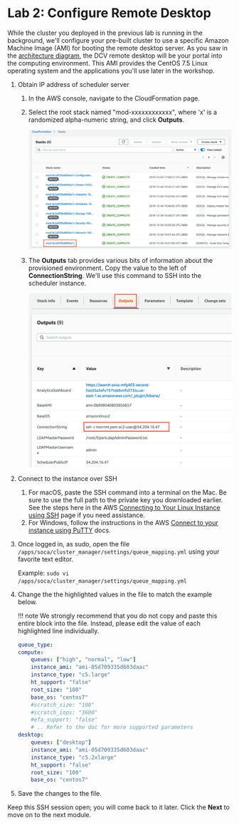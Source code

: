 # Lab 2: Configure Remote Desktop

While the cluster you deployed in the previous lab is running in the background, we'll configure your pre-built cluster to use a specific Amazon Machine Image (AMI) for booting the remote desktop server.  As you saw in the [architecture diagram](../../), the DCV remote desktop will be your portal into the computing environment.  This AMI provides the CentOS 7.5 Linux operating system and the applications you'll use later in the workshop.

1. Obtain IP address of scheduler server
    1. In the AWS console, navigate to the CloudFormation page.

    1. Select the root stack named "mod-xxxxxxxxxxxx", where 'x' is a randomized alpha-numeric string, and click **Outputs**.

        ![](../imgs/cfn-ee-stack.png)

    1. The **Outputs** tab provides various bits of information about the provisioned environment. Copy the value to the left of **ConnectionString**.  We'll use this command to SSH into the scheduler instance.  

        ![](../imgs/stack-outputs-connect-str.png)

1. Connect to the instance over SSH

    1. For macOS, paste the SSH command into a terminal on the Mac.  Be sure to use the full path to the private key you downloaded earlier. See the steps here in the AWS [Connecting to Your Linux Instance using SSH](https://docs.aws.amazon.com/AWSEC2/latest/UserGuide/AccessingInstancesLinux.html) page if you need assistance.
    1. For Windows, follow the instructions in the AWS [Connect to your instance using PuTTY](https://docs.aws.amazon.com/AWSEC2/latest/UserGuide/putty.html) docs.

1. Once logged in, as sudo, open the file `/apps/soca/cluster_manager/settings/queue_mapping.yml` using your favorite text editor.
    
    Example: `sudo vi /apps/soca/cluster_manager/settings/queue_mapping.yml`

1. Change the the highlighted values in the file to match the example below.

    !!! note
        We strongly recommend that you do not copy and paste this entire block into the file.  Instead, please edit the value of each highlighted line individually.

    ```yaml hl_lines="4 7 8 15 18 19"
    queue_type:
    compute:
        queues: ["high", "normal", "low"]
        instance_ami: "ami-05d709335d603daac"
        instance_type: "c5.large"
        ht_support: "false"
        root_size: "100"
        base_os: "centos7"
        #scratch_size: "100"
        #scratch_iops: "3600"
        #efa_support: "false"
        # .. Refer to the doc for more supported parameters
    desktop:
        queues: ["desktop"]
        instance_ami: "ami-05d709335d603daac"
        instance_type: "c5.2xlarge"
        ht_support: "false"
        root_size: "100"
        base_os: "centos7"
    ```

1. Save the changes to the file.

Keep this SSH session open; you will come back to it later.  Click the **Next** to move on to the next module.
